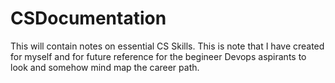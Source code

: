 # CSDocumentation
This will contain notes on essential CS Skills. This is note that I have created for myself and for future reference for the begineer Devops aspirants to look and somehow mind map the career path.
